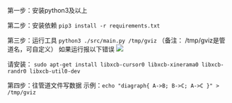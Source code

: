 第一步：安装python3及以上

第二步：安装依赖
  `pip3 install -r requirements.txt`

第三步：运行工具
  `python3 ./src/main.py /tmp/gviz`   （备注： /tmp/gviz是管道名，可自定义）
  如果运行报以下错误
  ![](images/image.png)
  
  请安装：
  `sudo apt-get install libxcb-cursor0 libxcb-xinerama0 libxcb-randr0 libxcb-util0-dev`

第四步：往管道文件写数据
  示例：`echo "diagraph{ A->B; B->C; A->C }" > /tmp/gviz`
